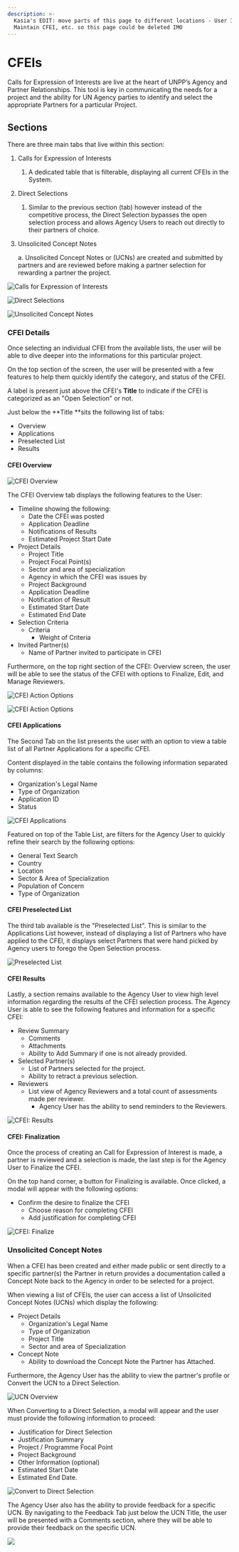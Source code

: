 ```yaml
---
description: >-
  Kasia's EDIT: move parts of this page to different locations - User Interface,
  Maintain CFEI, etc. so this page could be deleted IMO
---
```


# CFEIs

Calls for Expression of Interests are live at the heart of UNPP’s Agency and Partner Relationships. This tool is key in communicating the needs for a project and the ability for UN Agency parties to identify and select the appropriate Partners for a particular Project.

## Sections

There are three main tabs that live within this section:

1. Calls for Expression of Interests
   1. A dedicated table that is filterable, displaying all current CFEIs in the System.
2. Direct Selections
   1. Similar to the previous section \(tab\) however instead of the competitive process, the Direct Selection bypasses the open selection process and allows Agency Users to reach out directly to their partners of choice.
3. Unsolicited Concept Notes

   a.     Unsolicited Concept Notes or \(UCNs\) are created and submitted by partners and are reviewed before making a partner selection for rewarding a partner the project.

![Calls for Expression of Interests](../.gitbook/assets/image%20%285%29.png)

![Direct Selections](../.gitbook/assets/image%20%286%29.png)

![Unsolicited Concept Notes](../.gitbook/assets/image%20%283%29.png)

### CFEI Details

Once selecting an individual CFEI from the available lists, the user will be able to dive deeper into the informations for this particular project.

On the top section of the screen, the user will be presented with a few features to help them quickly identify the category, and status of the CFEI.

A label is present just above the CFEI's **Title** to indicate if the CFEI is categorized as an "Open Selection" or not. 

Just below the **Title **sits the following list of tabs:

* Overview
* Applications
* Preselected List
* Results

#### CFEI Overview

![CFEI Overview](../.gitbook/assets/cfei-overview.png)

The CFEI Overview tab displays the following features to the User:

* Timeline showing the following:
  *  Date the CFEI was posted
  * Application Deadline
  * Notifications of Results
  * Estimated Project Start Date
* Project Details
  * Project Title
  * Project Focal Point\(s\)
  * Sector and area of specialization
  * Agency in which the CFEI was issues by
  * Project Background
  * Application Deadline
  * Notification of Result
  * Estimated Start Date
  * Estimated End Date
* Selection Criteria
  * Criteria
    * Weight of Criteria
* Invited Partner\(s\)
  * Name of Partner invited to participate in CFEI

Furthermore, on the top right section of the CFEI: Overview screen, the user will be able to see the status of the CFEI with options to Finalize, Edit, and Manage Reviewers. 

![CFEI Action Options](../.gitbook/assets/status-finalize-+-more.png)

![CFEI Action Options](../.gitbook/assets/status-finalize-+-more-2.png)

#### CFEI Applications

The Second Tab on the list presents the user with an option to view a table list of  all Partner Applications for a specific CFEI.

Content displayed in the table contains the following information separated by columns:

* Organization's Legal Name
* Type of Organization
* Application ID
* Status

![CFEI Applications](../.gitbook/assets/cfei-applications.png)

Featured on top of the Table List, are filters for the Agency User to quickly refine their search by the following options:

* General Text Search
* Country
* Location
* Sector & Area of Specialization
* Population of Concern
* Type of Organization

#### CFEI Preselected List

The third tab available is the "Preselected List". This is similar to the Applications List however, instead of displaying a list of Partners who have applied to the CFEI, it displays select Partners that were hand picked by Agency users to forego the Open Selection process. 

![Preselected List](../.gitbook/assets/cfei-preselected-list.png)

#### CFEI Results

Lastly, a section remains available to the Agency User to view high level information regarding the results of the CFEI selection process. The Agency User is able to see the following features and information for a specific CFEI:

* Review Summary
  * Comments
  * Attachments
  * Ability to Add Summary if one is not already provided.
* Selected Partner\(s\)
  * List of Partners selected for the project.
  * Ability to retract a previous selection.
* Reviewers
  * List view of Agency Reviewers and a total count of assessments made per reviewer. 
    * Agency User has the ability to send reminders to the Reviewers.

![CFEI: Results](../.gitbook/assets/cfei-results.png)

#### CFEI: Finalization

Once the process of creating an Call for Expression of Interest is made, a partner is reviewed and a selection is made, the last step is for the Agency User to Finalize the CFEI.

On the top hand corner, a button for Finalizing is available. Once clicked, a modal will appear with the following options:

* Confirm the desire to finalize the CFEI
  * Choose reason for completing CFEI
  * Add justification for completing CFEI

![CFEI: Finalize](../.gitbook/assets/cfei-finalizing%20%281%29.png)

### Unsolicited Concept Notes

When a CFEI has been created and either made public or sent directly to a specific partner\(s\) the Partner in return provides a documentation called a Concept Note back to the Agency in order to be selected for a project. 

When viewing a list of CFEIs, the user can access a list of Unsolicited Concept Notes \(UCNs\) which display the following:

* Project Details
  * Organization's Legal Name
  * Type of Organization
  * Project Title
  * Sector and area of Specialization
* Concept Note
  * Ability to download the Concept Note the Partner has Attached.

Furthermore, the Agency User has the ability to view the partner's profile or Convert the UCN to a Direct Selection.

![UCN Overview](../.gitbook/assets/ucn.png)

When Converting to a Direct Selection, a modal will appear and the user must provide the following information to proceed:

* Justification for Direct Selection
* Justification Summary
* Project / Programme Focal Point
* Project Background
* Other Information \(optional\)
* Estimated Start Date
* Estimated End Date.

![Convert to Direct Selection](../.gitbook/assets/convert-to-direct-selection.png)

The Agency User also has the ability to provide feedback for a specific UCN. By navigating to the Feedback Tab just below the UCN Title, the user will be presented with a Comments section, where they will be able to provide their feedback on the specific UCN.

![](../.gitbook/assets/feedback.png)

